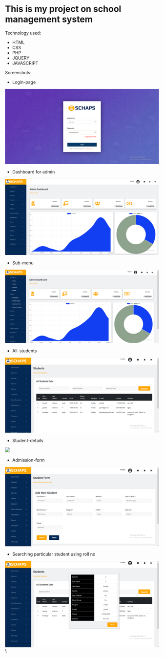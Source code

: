 # This is my project on school management system
Technology used:
*	HTML
*	CSS
*	PHP
*	JQUERY
*	JAVASCRIPT

Screenshots:
* Login-page
<img src="img/2git.PNG">
<br>

* Dashboard for admin
<img src="img/git1.PNG">
<br>

* Sub-menu
<img src="img/3git.PNG">
<br>

* All-students
<img src="img/4git.PNG">
<br>

* Student-details
<img src="/img/5git.PNG">
<br>

* Admission-form
<img src="img/6git.PNG">
<br>

* Searching particular student using roll no
<img src="img/7git.PNG">
<br>
\
